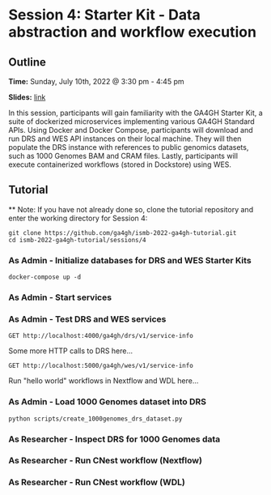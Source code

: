 # Session 4: Starter Kit - Data abstraction and workflow execution

## Outline

**Time:** Sunday, July 10th, 2022 @ 3:30 pm - 4:45 pm

**Slides:** [link](https://docs.google.com/presentation/d/1cJe5MyI6K0sHBHNcsvbLTbgaYGzsnVLCrYiEBtD2e2c)

In this session, participants will gain familiarity with the GA4GH Starter Kit, a suite of dockerized microservices implementing various GA4GH Standard APIs. Using Docker and Docker Compose, participants will download and run DRS and WES API instances on their local machine. They will then populate the DRS instance with references to public genomics datasets, such as 1000 Genomes BAM and CRAM files. Lastly, participants will execute containerized workflows (stored in Dockstore) using WES.

## Tutorial

** Note: If you have not already done so, clone the tutorial repository and enter the working directory for Session 4:

```
git clone https://github.com/ga4gh/ismb-2022-ga4gh-tutorial.git
cd ismb-2022-ga4gh-tutorial/sessions/4
```

### As Admin - Initialize databases for DRS and WES Starter Kits

```
docker-compose up -d
```

### As Admin - Start services

### As Admin - Test DRS and WES services

```
GET http://localhost:4000/ga4gh/drs/v1/service-info
```

Some more HTTP calls to DRS here...

```
GET http://localhost:5000/ga4gh/wes/v1/service-info
```

Run "hello world" workflows in Nextflow and WDL here...

### As Admin - Load 1000 Genomes dataset into DRS

```
python scripts/create_1000genomes_drs_dataset.py
```

### As Researcher - Inspect DRS for 1000 Genomes data

### As Researcher - Run CNest workflow (Nextflow)

### As Researcher - Run CNest workflow (WDL)
